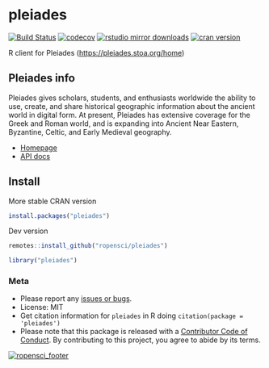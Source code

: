 pleiades
========



[![Build Status](https://travis-ci.org/ropensci/pleiades.svg?branch=master)](https://travis-ci.org/ropensci/pleiades)
[![codecov](https://codecov.io/gh/ropensci/pleiades/branch/master/graph/badge.svg)](https://codecov.io/gh/ropensci/pleiades)
[![rstudio mirror downloads](https://cranlogs.r-pkg.org/badges/pleiades)](https://github.com/r-hub/cranlogs.app)
[![cran version](https://www.r-pkg.org/badges/version/pleiades)](https://cran.r-project.org/package=pleiades)

R client for Pleiades (https://pleiades.stoa.org/home)

## Pleiades info

Pleiades gives scholars, students, and enthusiasts worldwide the ability to use, create, and share historical geographic information about the ancient world in digital form. At present, Pleiades has extensive coverage for the Greek and Roman world, and is expanding into Ancient Near Eastern, Byzantine, Celtic, and Early Medieval geography.

+ [Homepage](https://pleiades.stoa.org/home)
+ [API docs](http://api.pleiades.stoa.org/)

## Install

More stable CRAN version


```r
install.packages("pleiades")
```

Dev version


```r
remotes::install_github("ropensci/pleiades")
```


```r
library("pleiades")
```

### Meta

* Please report any [issues or bugs](https://github.com/ropensci/pleiades/issues).
* License: MIT
* Get citation information for `pleiades` in R doing `citation(package = 'pleiades')`
* Please note that this package is released with a [Contributor Code of Conduct](https://ropensci.org/code-of-conduct/). By contributing to this project, you agree to abide by its terms.

[![ropensci_footer](https://ropensci.org/public_images/ropensci_footer.png)](https://ropensci.org)

